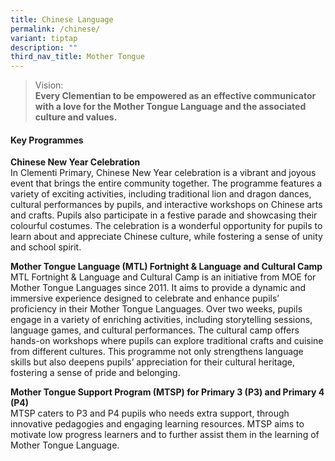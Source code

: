 ```yaml
---
title: Chinese Language
permalink: /chinese/
variant: tiptap
description: ""
third_nav_title: Mother Tongue
---
```

<blockquote>
<p>Vision:
<br><strong>Every Clementian to be empowered as an effective communicator with a love for the Mother Tongue Language and the associated culture and values.</strong>
</p>
</blockquote>
<h4><strong>Key Programmes</strong></h4>
<p></p>
<p><strong>Chinese New Year Celebration</strong>
<br>In Clementi Primary, Chinese New Year celebration is a vibrant and joyous
event that brings the entire community together. The programme features
a variety of exciting activities, including traditional lion and dragon
dances, cultural performances by pupils, and interactive workshops on Chinese
arts and crafts. Pupils also participate in a festive parade and showcasing
their colourful costumes. The celebration is a wonderful opportunity for
pupils to learn about and appreciate Chinese culture, while fostering a
sense of unity and school spirit.</p>
<p><strong>Mother Tongue Language (MTL) Fortnight &amp; Language and Cultural Camp</strong>
<br>MTL Fortnight &amp; Language and Cultural Camp is an initiative from MOE
for Mother Tongue Languages since 2011. It aims to provide a dynamic and
immersive experience designed to celebrate and enhance pupils’ proficiency
in their Mother Tongue Languages. Over two weeks, pupils engage in a variety
of enriching activities, including storytelling sessions, language games,
and cultural performances. The cultural camp offers hands-on workshops
where pupils can explore traditional crafts and cuisine from different
cultures. This programme not only strengthens language skills but also
deepens pupils’ appreciation for their cultural heritage, fostering a sense
of pride and belonging.</p>
<p><strong>Mother Tongue Support Program (MTSP) for Primary 3 (P3) and Primary 4 (P4)</strong>
<br>MTSP caters to P3 and P4 pupils who needs extra support, through innovative
pedagogies and engaging learning resources. MTSP aims to motivate low progress
learners and to further assist them in the learning of Mother Tongue Language.</p>
<p></p>